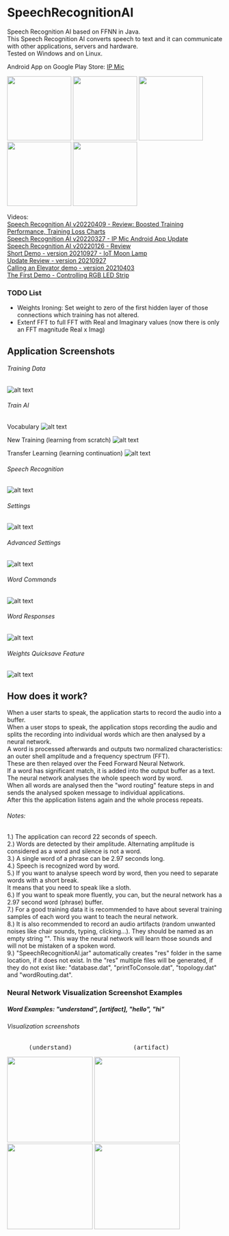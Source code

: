# SpeechRecognitionAI
 Speech Recognition AI based on FFNN in Java.  
 This Speech Recognition AI converts speech to text and it can communicate with other applications, servers and hardware.  
 Tested on Windows and on Linux.  
   
 Android App on Google Play Store: [IP Mic](https://play.google.com/store/apps/details?id=eu.cyberpunktech.IpMic)  
   
<img src="https://github.com/viktorvano/SpeechRecognitionAI/blob/master/Document%20Files/Android_App_1.jpg" width="150"/> <img src="https://github.com/viktorvano/SpeechRecognitionAI/blob/master/Document%20Files/Android_App_2.jpg" width="150"/> <img src="https://github.com/viktorvano/SpeechRecognitionAI/blob/master/Document%20Files/Android_App_3.jpg" width="150"/> <img src="https://github.com/viktorvano/SpeechRecognitionAI/blob/master/Document%20Files/Android_App_4.jpg" width="150"/> <img src="https://github.com/viktorvano/SpeechRecognitionAI/blob/master/Document%20Files/Android_App_Icon.jpg" width="150"/>  
   
 Videos:  
 [Speech Recognition AI v20220409 - Review: Boosted Training Performance, Training Loss Charts](https://www.youtube.com/watch?v=w7dV-2AxO0s)  
 [Speech Recognition AI v20220327 - IP Mic Android App Update](https://www.youtube.com/watch?v=94wzIKT2vC8)  
 [Speech Recognition AI v20220126 - Review](https://www.youtube.com/watch?v=cy86pgSeL5c)  
 [Short Demo - version 20210927 - IoT Moon Lamp](https://www.youtube.com/watch?v=7-QHbnDm6Ds)  
 [Update Review - version 20210927](https://www.youtube.com/watch?v=0sCcgp6zsAU)  
 [Calling an Elevator demo - version 20210403](https://www.youtube.com/watch?v=aTKumJoA4KU)  
 [The First Demo - Controlling RGB LED Strip](https://www.youtube.com/watch?v=USob8uHvUNw)  
 
### TODO List  
- Weights Ironing: Set weight to zero of the first hidden layer of those connections which training has not altered.  
- Extenf FFT to full FFT with Real and Imaginary values (now there is only an FFT magnitude Real x Imag)  
  
  
## Application Screenshots
  
###### Training Data
![alt text](https://github.com/viktorvano/SpeechRecognitionAI/blob/master/Document%20Files/Screenshot%20of%20Training%20Data%20Layout.png?raw=true)  
  
###### Train AI
Vocabulary
![alt text](https://github.com/viktorvano/SpeechRecognitionAI/blob/master/Document%20Files/Screenshot%20of%20Train%20AI%20Layout%20Vocabulary.png?raw=true)  
  
New Training (learning from scratch)
![alt text](https://github.com/viktorvano/SpeechRecognitionAI/blob/master/Document%20Files/Screenshot%20of%20Train%20AI%20Layout%20New%20Training.png?raw=true)  

Transfer Learning (learning continuation)
![alt text](https://github.com/viktorvano/SpeechRecognitionAI/blob/master/Document%20Files/Screenshot%20of%20Train%20AI%20Layout%20Transfer%20Learning.png?raw=true)  
  
###### Speech Recognition
![alt text](https://github.com/viktorvano/SpeechRecognitionAI/blob/master/Document%20Files/Screenshot%20of%20Speech%20Recognition%20Layout.png?raw=true)  
  
###### Settings
![alt text](https://github.com/viktorvano/SpeechRecognitionAI/blob/master/Document%20Files/Screenshot%20of%20Settings%20Layout.png?raw=true)  
  
###### Advanced Settings
![alt text](https://github.com/viktorvano/SpeechRecognitionAI/blob/master/Document%20Files/Screenshot%20of%20Advanced%20Settings.png?raw=true)  
  
###### Word Commands
![alt text](https://github.com/viktorvano/SpeechRecognitionAI/blob/master/Document%20Files/WordCommands.png?raw=true)  
  
###### Word Responses
![alt text](https://github.com/viktorvano/SpeechRecognitionAI/blob/master/Document%20Files/WordResponses.png?raw=true)  
  
###### Weights Quicksave Feature
![alt text](https://github.com/viktorvano/SpeechRecognitionAI/blob/master/Document%20Files/Weights%20Quicksave%20Feature.png?raw=true) 
  
  
## How does it work?
  
When a user starts to speak, the application starts to record the audio into a buffer.  
When a user stops to speak, the application stops recording the audio and splits the recording into individual words which are then analysed by a neural network.  
A word is processed afterwards and outputs two normalized characteristics: an outer shell amplitude and a frequency spectrum (FFT).  
These are then relayed over the Feed Forward Neural Network.  
If a word has significant match, it is added into the output buffer as a text.  
The neural network analyses the whole speech word by word.  
When all words are analysed then the "word routing" feature steps in and sends the analysed spoken message to individual applications.  
After this the application listens again and the whole process repeats.  
  
###### Notes:
1.) The application can record 22 seconds of speech.  
2.) Words are detected by their amplitude. Alternating amplitude is considered as a word and silence is not a word.  
3.) A single word of a phrase can be 2.97 seconds long.  
4.) Speech is recognized word by word.  
5.) If you want to analyse speech word by word, then you need to separate words with a short break.  
    It means that you need to speak like a sloth.  
6.) If you want to speak more fluently, you can, but the neural network has a 2.97 second word (phrase) buffer.  
7.) For a good training data it is recommended to have about several training samples of each word you want to teach the neural network.  
8.) It is also recommended to record an audio artifacts (random unwanted noises like chair sounds, typing, clicking...). 
    They should be named as an empty string "". This way the neural network will learn those sounds and will not be mistaken of a spoken word.  
9.) "SpeechRecognitionAI.jar" automatically creates "res" folder in the same location, if it does not exist. In the "res" multiple files will be generated, if they do not exist like: "database.dat", "printToConsole.dat", "topology.dat" and "wordRouting.dat".
  
  
### Neural Network Visualization Screenshot Examples
  
##### Word Examples: "understand", [artifact], "hello", "hi"
  
###### Visualization screenshots
<pre>      (understand)                 (artifact)                  (hello)                      (hi)   </pre>  
<img src="https://github.com/viktorvano/SpeechRecognitionAI/blob/master/Document%20Files/understand.png" width="200"/> <img src="https://github.com/viktorvano/SpeechRecognitionAI/blob/master/Document%20Files/artifact.png" width="200"/> <img src="https://github.com/viktorvano/SpeechRecognitionAI/blob/master/Document%20Files/hello.png" width="200"/> <img src="https://github.com/viktorvano/SpeechRecognitionAI/blob/master/Document%20Files/hi.png" width="200"/>  
  
